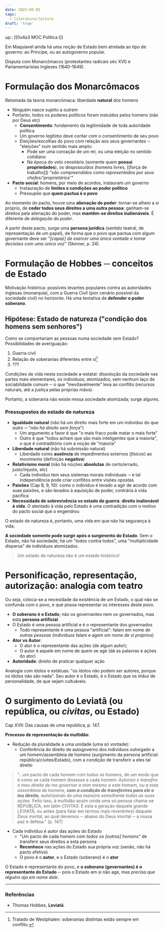 ```yaml
---
date: 2023-05-02
tags:
  - literature/lecture
draft: 'true'
---
```

up:: [[0x4a3 MOC Política I]] 

Em Maquiavel ainda há uma noção de Estado bem atrelada ao tipo de governo: ao Príncipe, ou ao autogoverno popular.


Disputa com Monarcômacos (protestantes radicais séc XVI) e Parlamentaristas Ingleses (1640-1649).

# Formulação dos Monarcômacos
Retomada da teoria monarcômaca: liberdade **natural** dos homens 
- Ninguém nasce sujeito a outrem
- Portanto, todos os poderes políticos foram instuídos pelos homens (não por Deus etc)
	- **Consentimento**: fundamento da legitimidade de toda autoridade política
	- Um governo legítimo deve contar com o consentimento de seu povo
	- Eleições/escolhas do povo com relação aos seus governantes ─ "eleições" num sentido mais amplo:
		- Pode ser uma coroação de um rei, ou uma eleição no sentido cotidiano
		- Na época do voto censitário (somente quem **possui propriedades**), os despossuídos (homens livres, [[força de trabalho]]) *"são compreendidos como representados por seus chefes/'proprietários'"*
- **Pacto social**: homens, por meio de acordos, instauram um governo
	- Instauração de **limites e condições ao poder político**
	- Pressupõe que **quem pactua é o povo**

Ao momento do pacto, houve uma **alienação do poder**: tornar-se alheio a si próprio, de **ceder todos seus direitos a uma outra pessoa**: ganham-se direitos pela alienação do poder, mas **mantêm-se direitos inalienáveis**. É diferente de *delegação do poder*. 

A partir deste pacto, surge uma **persona jurídica** (sentido teatral, de representação de um papel), de forma que o povo que pactua com algum governante deve ser "*[capaz] de exercer uma única vontade e tomar decisões com uma única voz*" (Skinner, p. 24).

# Formulação de Hobbes ─ conceitos de Estado
Motivação histórica: possíveis levantes populares contra as autoridades inglesas (monarquia), com a Guerra Civil (pior cenário possível da sociedade civil) no horizonte. Há uma tentativa de **defender o poder soberano**. 

## Hipótese: Estado de natureza ("condição dos homens sem senhores")
Como se comportariam as pessoas numa sociedade sem Estado? Possibilidades de averiguação:
1. Guerra civil
2. Relação de soberanias diferentes entre si[^1]
3. ???

Condições de vida nesta sociedade a-estatal: dissolução da sociedade nas partes mais elementares, os indivíduos, atomizados, sem nenhum laço de sociabilidade comum ─ o que "inevitavelmente" leva ao conflito (recursos naturais, até a justiça pelas próprias mãos).

Portanto, a soberania não existe nessa sociedade atomizada; surge algures.

### Pressupostos do estado de natureza
- **Igualdade natural** (não há um direito mais forte em um indivíduo do que outro ─ "*não há direito sem força*")
	- Um argumento a favor é que "o mais fraco pode matar o mais forte"
	- Outro é que "todos acham que são mais inteligentes que a maioria", o que é contraditório com a noção de "maioria"
- **Liberdade natural** (não há submissão natural)
	- Liberdade como **ausência** de impedimentos externos (*físicos*) ao movimento (definição **negativa**)
- **Relativismo moral** (não há noções **absolutas** de certo/errado, justo/injusto, etc)
	- Cada indivíduo tem seus sistemas morais individuais ─ e tal independência pode criar conflitos entre visões opostas
- **Paixões** (Cap 8, 9, 10): como o indivíduo é levado a agir de acordo com suas paixões, e são levados à aquisição de poder, contrária à vida pacífica
- **Necessidade de sobrevivência vs estado de guerra**: **direito inalienável à vida**. O atentado à vida pelo Estado é uma contradição com o motivo do pacto social que o engendrou

O estado de natureza é, portanto, uma vida em que não há segurança à vida. 

**A sociedade somente pode surgir após o surgimento do Estado**. Sem o Estado, não há sociedade; há um "todos contra todos", uma "multiplicidade dispersa" de indivíduos atomizados. 

> Um estado de natureza não é um estado histórico! 

# Personificação, representação, autorização: analogia com teatro
Ou seja, coloca-se a necesidade da existência de um Estado, o qual não se confunda com o povo, e que possa representar os interesses deste povo.

- **O soberano é o Estado**; não os governantes nem os governados, mas esta **persona artificial**
- O Estado é uma pessoa artificial e é o representante dos governados
	- Todo representante é uma pessoa "artificial": falam em nome *de outras pessoas* (indivíduos falam e agem *em nome de si próprios*)
- **Ator vs Autor**:
	- O ator é o representante das ações (de algum autor);
	- O autor é aquele em nome de quem se age (dá as palavras e ações do ator)
- **Autoridade**: direito de praticar qualquer ação

Analogia com ídolos e estátuas: "os ídolos não podem ser autores, porque os ídolos não são nada". Seu autor é o Estado, é o Estado que os imbui de personalidade, de que sejam cultuáveis. 

# O surgimento do Leviatã (ou república, ou *civitas*, ou Estado)
Cap XVII: Das causas de uma república, p. 147.

**Processo de representação da multidão**:
- Redução da pluralidade a uma unidade (uma só vontade): 
	- Conferência do direito de autogoverno dos indivíduos outorgado a um homem/assembleia de homens (surgimento da persona artificial: república/*civitas*/Estado), com a condição de transferir a eles tal direito

> "...um pacto de cada homem com todos os homens, de um modo que é como se cada homem dissesse a cada homem:
> *Autorizo e transfiro o meu direito de me governar a mim mesmo a este homem, ou a esta assembleia de homens, **com a condição de transferires para ele o teu direito**, autorizando de uma maneira semelhante todas as suas ações*.
> Feito isso, à multidão assim unida uma só pessoa chama-se REPÚBLICA, em latim *CIVITAS*.
> É esta a geração daquele grande LEVIATÃ, ou antes (para falar em termos mais reverentes) daquele *Deus mortal*, ao qual devemos ─ abaixo do Deus imortal ─ a nossa paz e defesa." (p. 147)

- Cada indivíduo é autor das ações do Estado
	- "Um pacto de cada homem com *todos os [outros] homens*" de transferir seus direitos a esta persona
	- **Reconhece** nas ações do Estado sua própria voz (senão, não há pacto efetivo)
	- O povo é o **autor**, e o Estado (soberano) é o **ator**

O Estado é representante do povo, e **o soberano (governantes) é o representante do Estado** ─ pois o Estado em si não age, mas *precisa que alguém aja em nome dele*. 

---
### Referências
- Thomas Hobbes, **Leviatã**.

[^1]: Tratado de Westphalen: soberanias distintas estão sempre em conflito.